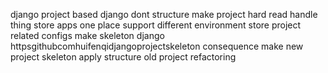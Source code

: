 django project based django dont structure make project hard read handle thing store apps one place support different environment store project related configs make skeleton django httpsgithubcomhuifenqidjangoprojectskeleton consequence make new project skeleton apply structure old project refactoring